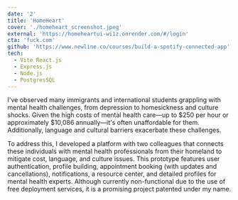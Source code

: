 ```yaml
---
date: '2'
title: 'HomeHeart'
cover: './homeheart_screenshot.jpeg'
external: 'https://homeheartui-wi1z.onrender.com/#/login'
cta: 'fuck.com'
github: 'https://www.newline.co/courses/build-a-spotify-connected-app'
tech:
  - Vite React.js
  - Express.js
  - Node.js
  - PostgresSQL
---
```


I've observed many immigrants and international students grappling with mental health challenges, from depression to homesickness and culture shocks. Given the high costs of mental health care—up to $250 per hour or approximately $10,086 annually—it's often unaffordable for them. Additionally, language and cultural barriers exacerbate these challenges.

To address this, I developed a platform with two colleagues that connects these individuals with mental health professionals from their homeland to mitigate cost, language, and culture issues. This prototype features user authentication, profile building, appointment booking (with updates and cancellations), notifications, a resource center, and detailed profiles for mental health experts. Although currently non-functional due to the use of free deployment services, it is a promising project patented under my name.
